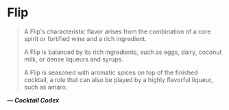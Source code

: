 # Flip

> A Flip's characteristic flavor arises from the combination of a core spirit or
> fortified wine and a rich ingredient.
>
> A Flip is balanced by its rich ingredients, such as eggs, dairy, coconut milk,
> or dense liqueurs and syrups.
>
> A Flip is seasoned with aromatic spices on top of the finished cocktail, a
> role that can also be played by a highly flavorful liqueur, such as amaro.

***— Cocktail Codex***
